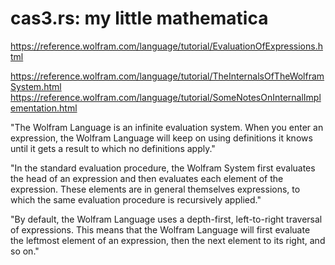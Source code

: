 # cas3.rs: my little mathematica

https://reference.wolfram.com/language/tutorial/EvaluationOfExpressions.html

https://reference.wolfram.com/language/tutorial/TheInternalsOfTheWolframSystem.html
https://reference.wolfram.com/language/tutorial/SomeNotesOnInternalImplementation.html

"The Wolfram Language is an infinite evaluation system. When you enter an expression, the Wolfram Language will keep on using definitions it knows until it gets a result to which no definitions apply."

"In the standard evaluation procedure, the Wolfram System first evaluates the head of an expression and then evaluates each element of the expression. These elements are in general themselves expressions, to which the same evaluation procedure is recursively applied."

"By default, the Wolfram Language uses a depth-first, left-to-right traversal of expressions. This means that the Wolfram Language will first evaluate the leftmost element of an expression, then the next element to its right, and so on."
